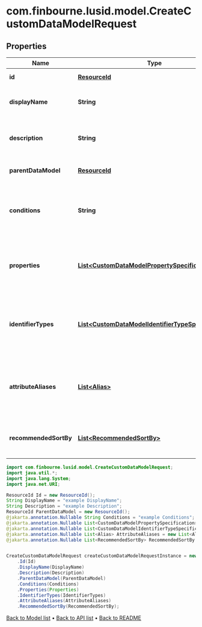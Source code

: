 # com.finbourne.lusid.model.CreateCustomDataModelRequest

## Properties

Name | Type | Description | Notes
------------ | ------------- | ------------- | -------------
**id** | [**ResourceId**](ResourceId.md) |  | [default to ResourceId]
**displayName** | **String** | The name of the Custom Data Model. | [default to String]
**description** | **String** | A description for the Custom Data Model. | [default to String]
**parentDataModel** | [**ResourceId**](ResourceId.md) |  | [optional] [default to ResourceId]
**conditions** | **String** | The conditions that the bound entity must meet to be valid. | [optional] [default to String]
**properties** | [**List&lt;CustomDataModelPropertySpecification&gt;**](CustomDataModelPropertySpecification.md) | The properties that are required or allowed on the bound entity. | [optional] [default to List<CustomDataModelPropertySpecification>]
**identifierTypes** | [**List&lt;CustomDataModelIdentifierTypeSpecification&gt;**](CustomDataModelIdentifierTypeSpecification.md) | The identifier types that are required or allowed on the bound entity. | [optional] [default to List<CustomDataModelIdentifierTypeSpecification>]
**attributeAliases** | [**List&lt;Alias&gt;**](Alias.md) | The aliases for property keys, identifier types, and fields on the bound entity. | [optional] [default to List<Alias>]
**recommendedSortBy** | [**List&lt;RecommendedSortBy&gt;**](RecommendedSortBy.md) | The preferred default sorting instructions. | [optional] [default to List<RecommendedSortBy>]

```java
import com.finbourne.lusid.model.CreateCustomDataModelRequest;
import java.util.*;
import java.lang.System;
import java.net.URI;

ResourceId Id = new ResourceId();
String DisplayName = "example DisplayName";
String Description = "example Description";
ResourceId ParentDataModel = new ResourceId();
@jakarta.annotation.Nullable String Conditions = "example Conditions";
@jakarta.annotation.Nullable List<CustomDataModelPropertySpecification> Properties = new List<CustomDataModelPropertySpecification>();
@jakarta.annotation.Nullable List<CustomDataModelIdentifierTypeSpecification> IdentifierTypes = new List<CustomDataModelIdentifierTypeSpecification>();
@jakarta.annotation.Nullable List<Alias> AttributeAliases = new List<Alias>();
@jakarta.annotation.Nullable List<RecommendedSortBy> RecommendedSortBy = new List<RecommendedSortBy>();


CreateCustomDataModelRequest createCustomDataModelRequestInstance = new CreateCustomDataModelRequest()
    .Id(Id)
    .DisplayName(DisplayName)
    .Description(Description)
    .ParentDataModel(ParentDataModel)
    .Conditions(Conditions)
    .Properties(Properties)
    .IdentifierTypes(IdentifierTypes)
    .AttributeAliases(AttributeAliases)
    .RecommendedSortBy(RecommendedSortBy);
```


[Back to Model list](../README.md#documentation-for-models) &#8226; [Back to API list](../README.md#documentation-for-api-endpoints) &#8226; [Back to README](../README.md)
